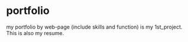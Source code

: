 # portfolio
my portfolio by web-page (include skills and function) is my 1st_project.
This is also my resume.
